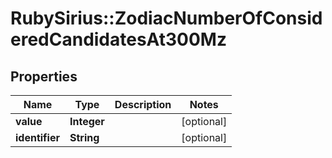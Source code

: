 # RubySirius::ZodiacNumberOfConsideredCandidatesAt300Mz

## Properties
Name | Type | Description | Notes
------------ | ------------- | ------------- | -------------
**value** | **Integer** |  | [optional] 
**identifier** | **String** |  | [optional] 

